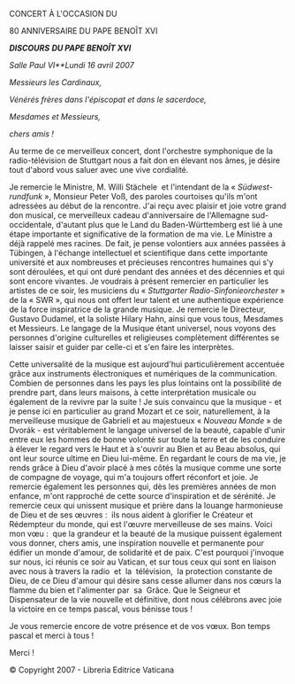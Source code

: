 CONCERT À L'OCCASION DU

80 ANNIVERSAIRE DU PAPE BENOÎT XVI

***DISCOURS*** ***DU PAPE BENOÎT XVI***

*Salle Paul VI**Lundi 16 avril 2007*

*Messieurs les Cardinaux,*

*Vénérés frères dans l'épiscopat et dans le sacerdoce,*

*Mesdames et Messieurs,*

*chers amis !*

Au terme de ce merveilleux concert, dont l'orchestre symphonique de la radio-télévision de Stuttgart nous a fait don en élevant nos âmes, je désire tout d'abord vous saluer avec une vive cordialité.

Je remercie le Ministre, M. Willi Stächele  et l'intendant de la « *Südwest-rundfunk* », Monsieur Peter Voß, des paroles courtoises qu'ils m'ont adressées au début de la rencontre. J'ai reçu avec plaisir et joie votre grand don musical, ce merveilleux cadeau d'anniversaire de l'Allemagne sud-occidentale, d'autant plus que le Land du Baden-Württemberg est lié à une étape importante et significative de la formation de ma vie. Le Ministre a déjà rappelé mes racines. De fait, je pense volontiers aux années passées à Tübingen, à l'échange intellectuel et scientifique dans cette importante université et aux nombreuses et précieuses rencontres humaines qui s'y sont déroulées, et qui ont duré pendant des années et des décennies et qui sont encore vivantes. Je voudrais à présent remercier en particulier les artistes de ce soir, les musiciens du « *Stuttgarter Radio-Sinfonieorchester* » de la « SWR », qui nous ont offert leur talent et une authentique expérience de la force inspiratrice de la grande musique. Je remercie le Directeur, Gustavo Dudamel, et la soliste Hilary Hahn, ainsi que vous tous, Mesdames et Messieurs. Le langage de la Musique étant universel, nous voyons des personnes d'origine culturelles et religieuses complètement différentes se laisser saisir et guider par celle-ci et s'en faire les interprètes.

Cette universalité de la musique est aujourd'hui particulièrement accentuée grâce aux instruments électroniques et numériques de la communication. Combien de personnes dans les pays les plus lointains ont la possibilité de prendre part, dans leurs maisons, à cette interprétation musicale ou également de la revivre par la suite ! Je suis convaincu que la musique - et je pense ici en particulier au grand Mozart et ce soir, naturellement, à la merveilleuse musique de Gabrieli et au majestueux « *Nouveau Monde* » de Dvorák - est véritablement le langage universel de la beauté, capable d'unir entre eux les hommes de bonne volonté sur toute la terre et de les conduire à élever le regard vers le Haut et à s'ouvrir au Bien et au Beau absolus, qui ont leur source ultime en Dieu lui-même. En regardant le cours de ma vie, je rends grâce à Dieu d'avoir placé à mes côtés la musique comme une sorte de compagne de voyage, qui m'a toujours offert réconfort et joie. Je remercie également les personnes qui, dès les premières années de mon enfance, m'ont rapproché de cette source d'inspiration et de sérénité. Je remercie ceux qui unissent musique et prière dans la louange harmonieuse de Dieu et de ses œuvres :  ils nous aident à glorifier le Créateur et Rédempteur du monde, qui est l'œuvre merveilleuse de ses mains. Voici mon vœu :  que la grandeur et la beauté de la musique puissent également vous donner, chers amis, une inspiration nouvelle et permanente pour édifier un monde d'amour, de solidarité et de paix. C'est pourquoi j'invoque sur nous, ici réunis ce soir au Vatican, et sur tous ceux qui sont en liaison avec nous à travers la radio  et  la  télévision,  la protection constante de Dieu, de ce Dieu d'amour qui désire sans cesse allumer dans nos cœurs la flamme du bien et l'alimenter par  sa  Grâce. Que le Seigneur et Dispensateur de la vie nouvelle et définitive, dont nous célébrons avec joie la victoire en ce temps pascal, vous bénisse tous !

Je vous remercie encore de votre présence et de vos vœux. Bon temps pascal et merci à tous !

Merci !

© Copyright 2007 - Libreria Editrice Vaticana